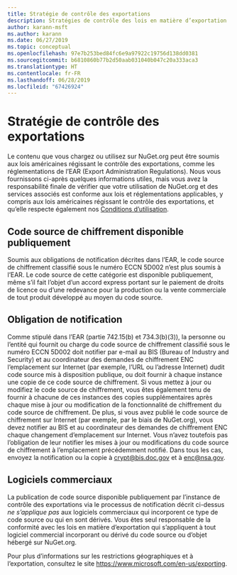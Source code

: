 ```yaml
---
title: Stratégie de contrôle des exportations
description: Stratégies de contrôle des lois en matière d’exportation
author: karann-msft
ms.author: karann
ms.date: 06/27/2019
ms.topic: conceptual
ms.openlocfilehash: 97e7b253bed84fc6e9a97922c19756d138dd0381
ms.sourcegitcommit: b6810860b77b2d50aab031040b047c20a333aca3
ms.translationtype: HT
ms.contentlocale: fr-FR
ms.lasthandoff: 06/28/2019
ms.locfileid: "67426924"
---
```

# <a name="export-control-policy"></a>Stratégie de contrôle des exportations

Le contenu que vous chargez ou utilisez sur NuGet.org peut être soumis aux lois américaines régissant le contrôle des exportations, comme les réglementations de l’EAR (Export Administration Regulations).  Nous vous fournissons ci-après quelques informations utiles, mais vous avez la responsabilité finale de vérifier que votre utilisation de NuGet.org et des services associés est conforme aux lois et réglementations applicables, y compris aux lois américaines régissant le contrôle des exportations, et qu’elle respecte également nos [Conditions d’utilisation](https://www.nuget.org/policies/Terms).

## <a name="publicly-available-encryption-source-code"></a>Code source de chiffrement disponible publiquement

Soumis aux obligations de notification décrites dans l’EAR, le code source de chiffrement classifié sous le numéro ECCN 5D002 n’est plus soumis à l’EAR.  Le code source de cette catégorie est disponible publiquement, même s’il fait l’objet d’un accord express portant sur le paiement de droits de licence ou d’une redevance pour la production ou la vente commerciale de tout produit développé au moyen du code source.

## <a name="notification-requirement"></a>Obligation de notification

Comme stipulé dans l’EAR (partie 742.15(b) et 734.3(b)(3)), la personne ou l’entité qui fournit ou charge du code source de chiffrement classifié sous le numéro ECCN 5D002 doit notifier par e-mail au BIS (Bureau of Industry and Security) et au coordinateur des demandes de chiffrement ENC l’emplacement sur Internet (par exemple, l’URL ou l’adresse Internet) dudit code source mis à disposition publique, ou doit fournir à chaque instance une copie de ce code source de chiffrement. Si vous mettez à jour ou modifiez le code source de chiffrement, vous êtes également tenu de fournir à chacune de ces instances des copies supplémentaires après chaque mise à jour ou modification de la fonctionnalité de chiffrement du code source de chiffrement. De plus, si vous avez publié le code source de chiffrement sur Internet (par exemple, par le biais de NuGet.org), vous devez notifier au BIS et au coordinateur des demandes de chiffrement ENC chaque changement d’emplacement sur Internet. Vous n’avez toutefois pas l’obligation de leur notifier les mises à jour ou modifications du code source de chiffrement à l’emplacement précédemment notifié. Dans tous les cas, envoyez la notification ou la copie à crypt@bis.doc.gov et à enc@nsa.gov.

## <a name="commerical-software"></a>Logiciels commerciaux

La publication de code source disponible publiquement par l’instance de contrôle des exportations via le processus de notification décrit ci-dessus *ne s’applique pas* aux logiciels commerciaux qui incorporent ce type de code source ou qui en sont dérivés.  Vous êtes seul responsable de la conformité avec les lois en matière d’exportation qui s’appliquent à tout logiciel commercial incorporant ou dérivé du code source ou d’objet hébergé sur NuGet.org.

Pour plus d’informations sur les restrictions géographiques et à l’exportation, consultez le site https://www.microsoft.com/en-us/exporting.
